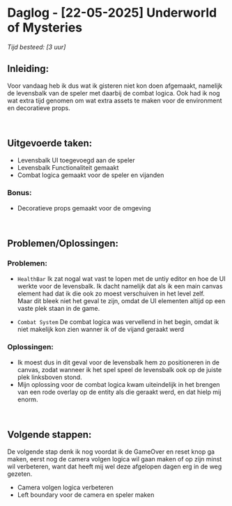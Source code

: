 # Daglog - [22-05-2025] Underworld of Mysteries

_Tijd besteed: [3 uur]_

## Inleiding:

Voor vandaag heb ik dus wat ik gisteren niet kon doen afgemaakt, namelijk de levensbalk van de speler met daarbij de combat logica.
Ook had ik nog wat extra tijd genomen om wat extra assets te maken voor de environment en decoratieve props.

<br>

## **Uitgevoerde taken:**
- Levensbalk UI toegevoegd aan de speler
- Levensbalk Functionaliteit gemaakt
- Combat logica gemaakt voor de speler en vijanden

### Bonus:
- Decoratieve props gemaakt voor de omgeving

<br>

## **Problemen/Oplossingen:**

### Problemen:

- `HealthBar` Ik zat nogal wat vast te lopen met de untiy editor en hoe de UI werkte voor de levensbalk. Ik dacht namelijk dat als ik een main canvas element had dat ik die ook zo moest verschuiven in het level zelf. <br>
Maar dit bleek niet het geval te zijn, omdat de UI elementen altijd op een vaste plek staan in de game. <br>

- `Combat System` De combat logica was vervellend in het begin, omdat ik niet makelijk kon zien wanner ik of de vijand geraakt werd



### Oplossingen:

- Ik moest dus in dit geval voor de levensbalk hem zo positioneren in de canvas, zodat wanneer ik het spel speel de levensbalk ook op de juiste plek linksboven stond.
- Mijn oplossing voor de combat logica kwam uiteindelijk in het brengen van een rode overlay op de entity als die geraakt werd, en dat hielp mij enorm.

<br>

## **Volgende stappen:**

De volgende stap denk ik nog voordat ik de GameOver en reset knop ga maken, eerst nog de camera volgen logica wil gaan maken of op zijn minst wil verbeteren, want dat heeft mij wel deze afgelopen dagen erg in de weg gezeten.

- Camera volgen logica verbeteren
- Left boundary voor de camera en speler maken
